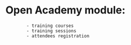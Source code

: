 # Open Academy module:
            - training courses
            - training sessions
            - attendees registration
